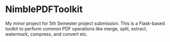 # NimblePDFToolkit
My minor project for 5th Semester project submission.
This is a Flask-based toolkit to perform common PDF operations like merge, split, extract, watermark, compress, and convert etc.
